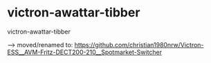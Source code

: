 # victron-awattar-tibber
victron-awattar-tibber

--> moved/renamed to: https://github.com/christian1980nrw/Victron-ESS__AVM-Fritz-DECT200-210__Spotmarket-Switcher
